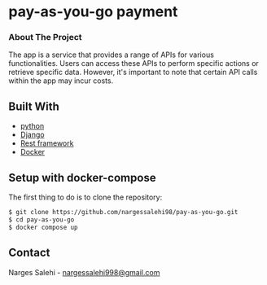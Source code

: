 # pay-as-you-go payment
<!-- ABOUT THE PROJECT -->
### About The Project
The app is a service that provides a range of APIs for various functionalities. Users can access these APIs to perform specific actions or retrieve specific data. However, it's important to note that certain API calls within the app may incur costs.

## Built With

* [python](https://python.org/)
* [Django](https://www.djangoproject.com/)
* [Rest framework](https://www.django-rest-framework.org/)
* [Docker](https://docker.ir/)

## Setup with docker-compose

The first thing to do is to clone the repository:

```sh
$ git clone https://github.com/nargessalehi98/pay-as-you-go.git
$ cd pay-as-you-go
$ docker compose up 
```
<!-- CONTACT -->
## Contact

Narges Salehi - nargessalehi998@gmail.com

